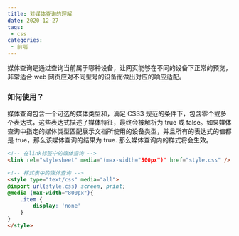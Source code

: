 ```yaml
---
title: 对媒体查询的理解
date: 2020-12-27
tags:
 - css
categories: 
 - 前端
---
```

媒体查询是通过查询当前属于哪种设备，让网页能够在不同的设备下正常的预览，非常适合 web 网页应对不同型号的设备而做出对应的响应适配。
### 如何使用？
媒体查询包含一个可选的媒体类型和，满足 CSS3 规范的条件下，包含零个或多个表达式，这些表达式描述了媒体特征，最终会被解析为 true 或 false。如果媒体查询中指定的媒体类型匹配展示文档所使用的设备类型，并且所有的表达式的值都是 true，那么该媒体查询的结果为 true. 那么媒体查询内的样式将会生效。
```HTML
<!-- 在link标签中的媒体查询 -->
<link rel="stylesheet" media="(max-width="500px")" href="style.css" />

<!-- 样式表中的媒体查询 -->
<style type="text/css" media="all">
@import url(style.css) screen, print;
@media (max-width="800px"){
	.item {
		display: 'none'
	}
}
</style>
```
